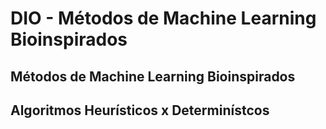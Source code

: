 # DIO - Métodos de Machine Learning Bioinspirados

## Métodos de Machine Learning Bioinspirados

## Algoritmos Heurísticos x Determinístcos

